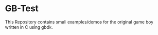 # GB-Test
This Repository contains small examples/demos for the original game boy written in C using gbdk.
